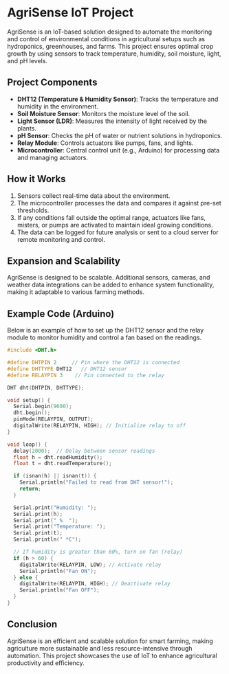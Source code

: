 
# AgriSense IoT Project

AgriSense is an IoT-based solution designed to automate the monitoring and control of environmental conditions in agricultural setups such as hydroponics, greenhouses, and farms. This project ensures optimal crop growth by using sensors to track temperature, humidity, soil moisture, light, and pH levels.

## Project Components
- **DHT12 (Temperature & Humidity Sensor)**: Tracks the temperature and humidity in the environment.
- **Soil Moisture Sensor**: Monitors the moisture level of the soil.
- **Light Sensor (LDR)**: Measures the intensity of light received by the plants.
- **pH Sensor**: Checks the pH of water or nutrient solutions in hydroponics.
- **Relay Module**: Controls actuators like pumps, fans, and lights.
- **Microcontroller**: Central control unit (e.g., Arduino) for processing data and managing actuators.

## How it Works
1. Sensors collect real-time data about the environment.
2. The microcontroller processes the data and compares it against pre-set thresholds.
3. If any conditions fall outside the optimal range, actuators like fans, misters, or pumps are activated to maintain ideal growing conditions.
4. The data can be logged for future analysis or sent to a cloud server for remote monitoring and control.

## Expansion and Scalability
AgriSense is designed to be scalable. Additional sensors, cameras, and weather data integrations can be added to enhance system functionality, making it adaptable to various farming methods.

## Example Code (Arduino)
Below is an example of how to set up the DHT12 sensor and the relay module to monitor humidity and control a fan based on the readings.

```cpp
#include <DHT.h>

#define DHTPIN 2     // Pin where the DHT12 is connected
#define DHTTYPE DHT12   // DHT12 sensor
#define RELAYPIN 3    // Pin connected to the relay

DHT dht(DHTPIN, DHTTYPE);

void setup() {
  Serial.begin(9600);
  dht.begin();
  pinMode(RELAYPIN, OUTPUT);
  digitalWrite(RELAYPIN, HIGH); // Initialize relay to off
}

void loop() {
  delay(2000);  // Delay between sensor readings
  float h = dht.readHumidity();
  float t = dht.readTemperature();

  if (isnan(h) || isnan(t)) {
    Serial.println("Failed to read from DHT sensor!");
    return;
  }

  Serial.print("Humidity: ");
  Serial.print(h);
  Serial.print(" %	");
  Serial.print("Temperature: ");
  Serial.print(t);
  Serial.println(" *C");

  // If humidity is greater than 60%, turn on fan (relay)
  if (h > 60) {
    digitalWrite(RELAYPIN, LOW); // Activate relay
    Serial.println("Fan ON");
  } else {
    digitalWrite(RELAYPIN, HIGH); // Deactivate relay
    Serial.println("Fan OFF");
  }
}
```

## Conclusion
AgriSense is an efficient and scalable solution for smart farming, making agriculture more sustainable and less resource-intensive through automation. This project showcases the use of IoT to enhance agricultural productivity and efficiency.
